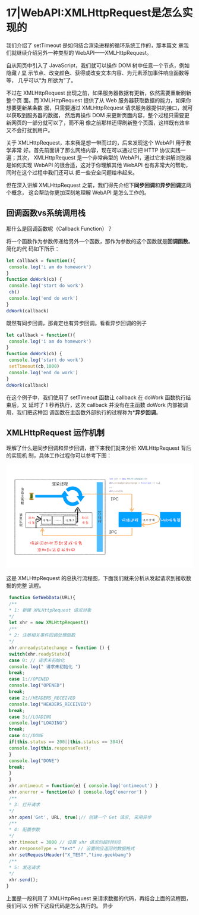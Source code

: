 # 17|WebAPI:XMLHttpRequest是怎么实现的

我们介绍了 setTimeout 是如何结合渲染进程的循环系统工作的，那本篇文
章我们就继续介绍另外一种类型的 WebAPI——XMLHttpRequest。


自从网页中引入了 JavaScript，我们就可以操作 DOM 树中任意一个节点，例如隐藏 / 显
示节点、改变颜色、获得或改变文本内容、为元素添加事件响应函数等等， 几乎可以“为
所欲为”了。

不过在 XMLHttpRequest 出现之前，如果服务器数据有更新，依然需要重新刷新整个页
面。而 XMLHttpRequest 提供了从 Web 服务器获取数据的能力，如果你想要更新某条数
据，只需要通过 XMLHttpRequest 请求服务器提供的接口，就可以获取到服务器的数据，
然后再操作 DOM 来更新页面内容，整个过程只需要更新网页的一部分就可以了，而不用
像之前那样还得刷新整个页面，这样既有效率又不会打扰到用户。


关于 XMLHttpRequest，本来我是想一带而过的，后来发现这个 WebAPI 用于教学非常
好。首先前面讲了那么网络内容，现在可以通过它把 HTTP 协议实践一遍；其次，
XMLHttpRequest 是一个非常典型的 WebAPI，通过它来讲解浏览器是如何实现 WebAPI
的很合适，这对于你理解其他 WebAPI 也有非常大的帮助，同时在这个过程中我们还可以
把一些安全问题给串起来。


但在深入讲解 XMLHttpRequest 之前，我们得先介绍下**同步回调**和**异步回调**这两个概念，
这会帮助你更加深刻地理解 WebAPI 是怎么工作的。


## 回调函数vs系统调用栈

那什么是回调函数呢（Callback Function）？

将一个函数作为参数传递给另外一个函数，那作为参数的这个函数就是**回调函数**。简化的代
码如下所示：

```js
let callback = function(){
 console.log('i am do homework')
}
function doWork(cb) {
 console.log('start do work')
 cb()
 console.log('end do work')
}
doWork(callback)

```

既然有同步回调，那肯定也有异步回调。看看异步回调的例子

```js
let callback = function(){
 console.log('i am do homework')
}
function doWork(cb) {
 console.log('start do work')
 setTimeout(cb,1000) 
 console.log('end do work')
}
doWork(callback)
```

在这个例子中，我们使用了 setTimeout 函数让 callback 在 doWork 函数执行结束后，又
延时了 1 秒再执行，这次 callback 并没有在主函数 doWork 内部被调用，我们把这种回
调函数在主函数外部执行的过程称为***异步回调**。




## XMLHttpRequest 运作机制


理解了什么是同步回调和异步回调，接下来我们就来分析 XMLHttpRequest 背后的实现机
制，具体工作过程你可以参考下图：

![这是图片](img/11.png)


这是 XMLHttpRequest 的总执行流程图，下面我们就来分析从发起请求到接收数据的完整
流程。

```js
 function GetWebData(URL){
 /**
 * 1: 新建 XMLHttpRequest 请求对象
 */
 let xhr = new XMLHttpRequest()
 /**
 * 2: 注册相关事件回调处理函数
 */
 xhr.onreadystatechange = function () {
 switch(xhr.readyState){
 case 0: // 请求未初始化
 console.log(" 请求未初始化 ")
 break;
 case 1://OPENED
 console.log("OPENED")
 break;
 case 2://HEADERS_RECEIVED
 console.log("HEADERS_RECEIVED")
 break;
 case 3://LOADING 
 console.log("LOADING")
 break;
 case 4://DONE
 if(this.status == 200||this.status == 304){
 console.log(this.responseText);
 }
 console.log("DONE")
 break;
 }
 }
 xhr.ontimeout = function(e) { console.log('ontimeout') }
 xhr.onerror = function(e) { console.log('onerror') }
 /**
 * 3: 打开请求
 */
 xhr.open('Get', URL, true);// 创建一个 Get 请求, 采用异步
 /**
 * 4: 配置参数
 */
 xhr.timeout = 3000 // 设置 xhr 请求的超时时间
 xhr.responseType = "text" // 设置响应返回的数据格式
 xhr.setRequestHeader("X_TEST","time.geekbang")
 /**
 * 5: 发送请求
 */
 xhr.send();
}
```

上面是一段利用了 XMLHttpRequest 来请求数据的代码，再结合上面的流程图，我们可以
分析下这段代码是怎么执行的。
异步